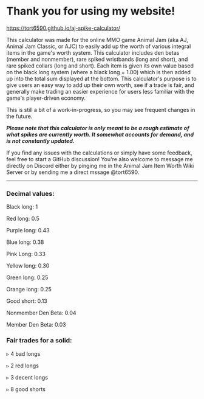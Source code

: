 # Thank you for using my website!

https://tort6590.github.io/aj-spike-calculator/

This calculator was made for the online MMO game Animal Jam (aka AJ, Animal Jam Classic, or AJC) to easily add up the worth of various integral items in the game's worth system. This calculator includes den betas (member and nonmember), rare spiked wristbands (long and short), and rare spiked collars (long and short). Each item is given its own value based on the black long system (where a black long = 1.00) which is then added up into the total sum displayed at the bottom. This calculator's purpose is to give users an easy way to add up their own worth, see if a trade is fair, and generally make trading an easier experience for users less familiar with the game's player-driven economy. 

This is still a bit of a work-in-progress, so you may see frequent changes in the future.



_**Please note that this calculator is only meant to be a rough estimate of what spikes are currently worth. It somewhat accounts for demand, and is not constantly updated.**_

If you find any issues with the calculations or simply have some feedback, feel free to start a GitHub discussion! You're also welcome to message me directly on Discord either by pinging me in the Animal Jam Item Worth Wiki Server or by sending me a direct mssage @tort6590.

----------------------------------

### Decimal values:

Black long: 1

Red long: 0.5

Purple long: 0.43

Blue long: 0.38

Pink Long: 0.33

Yellow long: 0.30

Green long: 0.25

Orange long: 0.25

Good short: 0.13

Nonmember Den Beta: 0.04

Member Den Beta: 0.03


### Fair trades for a solid: 

▹ 4 bad longs

▹ 2 red longs

▹ 3 decent longs

▹ 8 good shorts
